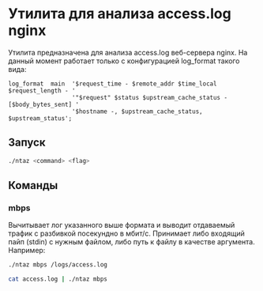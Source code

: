 # Утилита для анализа access.log nginx

Утилита предназначена для анализа access.log веб-сервера nginx.
На данный момент работает только с конфигурацией log_format такого вида:

```nginx
log_format  main  '$request_time - $remote_addr $time_local $request_length - '
                  '"$request" $status $upstream_cache_status - [$body_bytes_sent] '
                  '$hostname -, $upstream_cache_status, $upstream_status';
```

## Запуск
```bash
./ntaz <command> <flag>
```

## Команды

### mbps
Вычитывает лог указанного выше формата и выводит отдаваемый трафик с разбивкой посекундно в мбит/с.
Принимает либо входящий пайп (stdin) с нужным файлом, либо путь к файлу в качестве аргумента.
Например:
```bash
./ntaz mbps /logs/access.log
```
```bash
cat access.log | ./ntaz mbps
```








